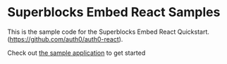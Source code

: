 # Superblocks Embed React Samples

This is the sample code for the Superblocks Embed React Quickstart.(https://github.com/auth0/auth0-react).

Check out [the sample application](./Sample-01) to get started
